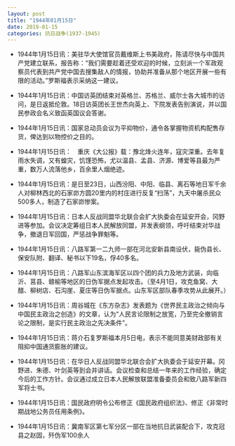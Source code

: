 ```yaml
---
layout: post
title: "1944年01月15日"
date: 2019-01-15
categories: 抗日战争(1937-1945)
---
```


<meta name="referrer" content="no-referrer" />

- 1944年1月15日讯：美驻华大使馆官员戴维斯上书美政府，陈请尽快与中国共产党建立联系，报告称：“我们需要趁着还受欢迎的时候，立刻派一个军政观察员代表到共产党中国去搜集敌人的情报，协助并准备从那个地区开展一些有限的活动。”罗斯福表示采纳这一建议。 

- 1944年1月15日讯：中国访英团结束对英格兰、苏格兰、威尔士各大城市的访问，是日返抵伦敦。18日访英团长王世杰向英上、下院发表告别演说，并以国民参政会名义致函英国议会答谢。 

- 1944年1月15日讯：国家总动员会议为平抑物价，通令各掌握物资机构配售存货，俾达到以物控价之目的。 

- 1944年1月15日讯：　重庆《大公报》载：豫北烽火连年，寇灾深重。去年复雨水失调，又有蝗灾，饥馑恐怖，尤以温县、孟县、济源、博爱等县最为严重，数万人流落他乡，百余里人烟绝迹。 

- 1944年1月15日讯：是日至23日，山西汾阳、中阳、临县、离石等地日军千余人对柳林西北的石家峁方圆20里内的村庄进行反复“扫荡”，九天中屠杀民众500多人，制造了石家峁惨案。 

- 1944年1月15日讯：日本人反战同盟华北联合会扩大执委会在延安开会，冈野进等参加。会议决定筹组日本人民解放同盟，并发表纲领，呼吁结束对华战争，撤退日军回国，严惩战争罪魁等。 

- 1944年1月15日讯：八路军第一二九师一部在河北安新县南设伏，毙伪县长、保安队附、翻译、秘书以下19名，俘40多名。 

- 1944年1月15日讯：八路军山东滨海军区以四个团的兵力及地方武装，向临沂、莒县、赣榆等地区的日伪军据点发起攻击。（至4月1日，攻克鱼窝、大醋、柳树店、石沟崖、夏庄等日伪军据点。山东军区部队春季攻势从此展开。） 

- 1944年1月15日讯：周谷城在《东方杂志》发表题为《世界民主政治之倾向与中国民主政治之创造》的文章，认为“人民言论限制之放宽，乃至完全撤销言论之限制，是实行民主政治之先决条件”。 

- 1944年1月15日讯：蒋介石复罗斯福本月5日电，表示不能同意美财政部有关阻抑中国通货膨胀的建议。 

- 1944年1月15日讯：在华日人反战同盟华北联合会扩大执委会于延安开幕。冈野进、朱德、叶剑英等到会并讲话。会议检查和总结一年来的工作经验，确定今后的工作方针。会议通过成立日本人民解放联盟准备委员会和致八路军新四军将士书。 

- 1944年1月15日讯：国民政府明令公布修正《国民政府组织法》、修正《非常时期战地公务员任用条例》。 

- 1944年1月15日讯：冀南军区第七军分区一部在当地抗日武装配合下，攻克冠县之赵固，歼伪军100余人 

